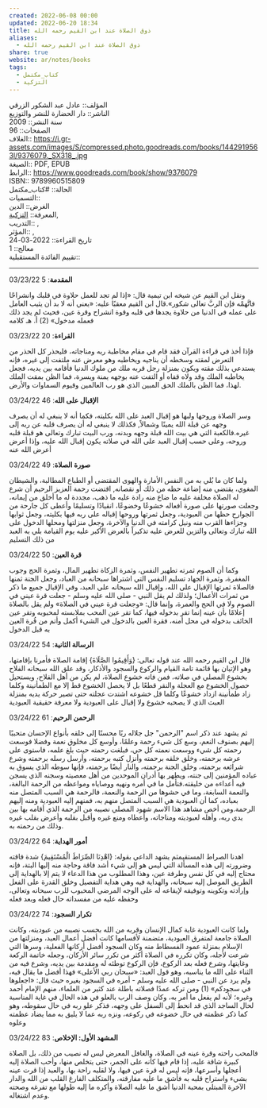 ```yaml
---  
created: 2022-06-08 00:00  
updated: 2022-06-20 18:34  
title: ذوق الصلاة عند ابن القيم رحمه الله  
aliases:  
  - ذوق الصلاة عند ابن القيم رحمه الله  
share: true  
website: ar/notes/books  
tags:  
  - كتاب_مكتمل  
  - التزكية  
---  
```

  
  
  
المؤلف:: عادل عبد الشكور الزرقي  
الناشر:: دار الحضارة للنشر والتوزيع  
سنة النشر:: 2009  
الصفحات:: 96  
الغلاف:: <https://i.gr-assets.com/images/S/compressed.photo.goodreads.com/books/1442919563l/9376079._SX318_.jpg>  
الصيغة:: PDF, EPUB  
الرابط:: <https://www.goodreads.com/book/show/9376079>  
ISBN:: 9789960515809  
الحالة:: #كتاب_مكتمل  
التسميات::  
الغرض:: الدين  
المعرفة:: [التزكية](%D8%A7%D9%84%D8%AA%D8%B2%D9%83%D9%8A%D8%A9),  
التدريب:: ,  
المؤثر:: ,  
تاريخ القراءة:: 2022-03-24  
معالج:: 1  
تقييم الفائدة المستقبلية::  
  
---  
  
03/23/22 **المقدمة**: 5  
  
ونقل ابن القيم عن شيخه ابن تيمية قال: «إذا لم تجد للعمل حلاوة في قلبك وانشراحًا فاتَّهمْه فإن الربَّ تعالى شكور».قال ابن القيم معقبًا عليه: «يعني أنه لا بد أن يثيب العامل على عمله في الدنيا من حلاوة يجدها في قلبه وقوة انشراح وقرة عين، فحيث لم يجد ذلك فعمله مدخول» (2) أ. هـ كلامه  
  
03/23/22 **القراءة**: 20  
  
فإذا أخذ في قراءة القرآن فقد قام في مقام مخاطبة ربه ومناجاته، فليحذر كل الحذر من التعرض لمقته وسخطه أن يناجيه ويخاطبه وهو معرض عنه ملتفت إلى غيره، فإنه يستدعي بذلك مقته ويكون بمنزلة رجل قربه ملك من ملوك الدنيا فأقامه بين يديه، فجعل يخاطبه الملك وقد ولاه قفاه أو التفت عنه بوجهه يمنة ويسرة، فما الظن بمقت الملك لهذا، فما الظن بالملك الحق المبين الذي هو رب العالمين وقيوم السماوات والأرض.  
  
03/24/22 **الإقبال على الله**: 46  
  
وسر الصلاة وروحها ولبها هو إقبال العبد على الله بكليته، فكما أنه لا ينبغي له أن يصرف وجهه عن قبلة الله يمينًا وشمالاً, فكذلك لا ينبغي له أن يصرف قلبه عن ربه إلى غيره.فالكعبة التي هي بيت الله قبلة وجهه وبدنه، ورب البيت تبارك وتعالى هو قبلة قلبه وروحه، وعلى حسب إقبال العبد على الله في صلاته يكون إقبال الله عليه، وإذا أعرض أعرض الله عنه  
  
03/24/22 **صورة الصلاة**: 49  
  
ولما كان ما بُلي به من النفس الأمارة والهوى المقتضى أو الطباع المطالبة، والشيطان المغوي، يقتضي منه إضاعة حظه من ذلك أو نقصانه, اقتضت رحمة العزيز الرحيم أن شرع له الصلاة مخلفة عليه ما ضاع منه رادة عليه ما ذهب، مجددة له ما أخلق من إيمانه، وجعلت صورتها على صورة أفعاله خشوعًا وخضوعًا، انقيادًا وتسليمًا وأعطى كل جارحة من الجوارح حظها من العبودية، وجعل ثمرتها وروحها إقباله على ربه فيها بكليته، وجعل ثوابها وجزاءها القرب منه ونيل كرامته في الدنيا والآخرة، وجعل منزلتها ومحلها الدخول على الله تبارك وتعالى والتزين للعرض عليه تذكيراً بالعرض الأكبر عليه يوم القيامة بلي به العبد من ذلك التسليم  
  
03/24/22 **قرة العين**: 50  
  
وكما أن الصوم ثمرته تطهير النفس، وثمرة الزكاة تطهير المال، وثمرة الحج وجوب المغفرة، وثمرة الجهاد تسليم النفس التي اشتراها سبحانه من العباد، وجعل الجنة ثمنها فالصلاة ثمرتها الإقبال على الله، وإقبال الله سبحانه على العبد، وفي الإقبال جميع ما ذكر من ثمرات الأعمال؛ ولذلك لم يقل النبي - صلى الله عليه وسلم - جعلت قرة عيني في الصوم ولا في الحج والعمرة، وإنما قال: «وجعلت قرة عيني في الصلاة» ولم يقل بالصلاة إعلامًا بأن عينه إنما تقر بدخوله فيها، كما تقر عين المحب بملابسته لمحبوبه وتقر عين الخائف بدخوله في محل أمنه، فقرة العين بالدخول في الشيء أكمل وأتم من قُرة العين به قبل الدخول  
  
03/24/22 **الرسالة الثانية**: 54  
  
قال ابن القيم رحمه الله عند قوله تعالى: {وَأَقِيمُوا الصَّلَاةَ} إقامة الصلاة فأمرنا بإقامتها، وهو الإتيان بها قائمة تامة القيام والركوع والسجود والأذكار، وقد علق الله سبحانه الفلاح بخشوع المصلي في صلاته، فمن فاته خشوع الصلاة، لم يكن من أهل الفلاح، ويستحيل حصول الخشوع مع العجلة والنقر قطعًا بل لا يحصل الخشوع قط إلا مع الطمأنينة وكلما زاد طمأنينة ازداد خشوعًا وكلما قل خشوعه اشتدت عجلته حتى تصير حركة يديه بمنزلة العبث الذي لا يصحبه خشوع ولا إقبال على العبودية ولا معرفة حقيقية العبودية  
  
03/24/22 **الرحمن الرحيم**: 61  
  
ثم يشهد عند ذكر اسم "الرحمن" جل جلاله ربًا محسنًا إلى خلقه بأنواع الإحسان متحببًا إليهم بصنوف النعم، وسع كل شيء رحمة وعلمًا، وأوسع كل مخلوق نعمة وفضلا فوسعت رحمته كل شيء ووسعت نعمته كل حي، فبلغت رحمته حيث بلغ علمه، فاستوى على عرشه برحمته، وخلق خلقه برحمته وأنزل كتبه برحمته، وأرسل رسله برحمته وشرع شرائعه برحمته، وخلق الجنة برحمته، والنار أيضًا برحمته، فإنها سوطه الذي يسوق به عباده المؤمنين إلى جنته، ويطهر بها أدران الموحدين من أهل معصيته وسجنه الذي يسجن فيه أعداءه من خليقته.فتأمل ما في أمره ونهيه ووصاياه ومواعظه من الرحمة البالغة، والنعمة السابغة، وما في حشوها من الرحمة والنعمة، فالرحمة هي السبب المتصل منه بعباده، كما أن العبودية هي السبب المتصل منهم به، فمنهم إليه العبودية ومنه إليهم الرحمة.ومن أخص مشاهد هذا الاسم شهود المصلي نصيبه من الرحمة الذي أقامه بها بين يدي ربه، وأهله لعبوديته ومناجاته، وأعطاه ومنع غيره وأقبل بقلبه وأعرض بقلب غيره وذلك من رحمته به.  
  
03/24/22 **أمور الهداية**: 64  
  
اهدنا الصراط المستقيمثم يشهد الداعي بقوله: {اهْدِنَا الصِّرَاطَ الْمُسْتَقِيمَ} شدة فاقته وضرورته إلى هذه المسألة التي ليس هو إلى شيء أشد فاقة وحاجة منه إليها البتة، فإنه محتاج إليه في كل نفس وطرفة عين، وهذا المطلوب من هذا الدعاء لا يتم إلا بالهداية إلى الطريق الموصل إليه سبحانه، والهداية فيه وهي هداية التفصيل وخلق القدرة على الفعل وإرادته وتكوينه وتوفيقه لإيقاعه له على الوجه المرضي المحبوب للرب سبحانه وتعالى، وحفظه عليه من مفسداته حال فعله وبعد فعله  
  
03/24/22 **تكرار السجود**: 74  
  
ولما كانت العبودية غاية كمال الإنسان وقربه من الله بحسب نصيبه من عبوديته، وكانت الصلاة جامعة لمتفرق العبودية، متضمنة لأقسامها كانت أفضل أعمال العبد، ومنزلتها من الإسلام بمنزلة عمود الفسطاط منه وكان السجود أفضل أركانها الفعلية، وسرها التي شرعت لأجله، وكان تكرره في الصلاة أكثر من تكرر سائر الأركان، وجعله خاتمة الركعة وغايتها، وشرع فعله بعد الركوع، فإن الركوع توطئه له ومقدمة بين يديه، وشرع فيه من الثناء على الله ما يناسبه، وهو قول العبد: «سبحان ربي الأعلى» فهذا أفضل ما يقال فيه، ولم يرد عن النبي - صلى الله عليه وسلم - أمره في السجود بغيره حيث قال: «اجعلوها في سجودكم» (1) ومن تركه عمدًا فصلاته باطلة عند كثير من العلماء، منهم الإمام أحمد وغيره؛ لأنه لم يفعل ما أمر به، وكان وصف الرب بالعلو في هذه الحال في غاية المناسبة لحال الساجد الذي قد انحط إلى السفل على وجهه، فذكر علو ربه في حال سقوطه، وهو كما ذكر عظمته في حال خضوعه في ركوعه، ونزه ربه عما لا يليق به مما يضاد عظمته وعلوه  
  
03/24/22 **المشهد الأول: الإخلاص**: 83  
  
فالمحب راحته وقرة عينه في الصلاة، والغافل المعرض ليس له نصيب من ذلك، بل الصلاة كبيرة شاقة عليه، إذا قام فيها كأنه على الجمر، حتى يتخلص منها، وأحب الصلاة إليه أعجلها وأسرعها، فإنه ليس له قرة عين فيها، ولا لقلبه راحة بها، والعبد إذا قرت عينه بشيء واستراح قلبه به فأشق ما عليه مفارقته، والمتكلف الفارغ القلب من الله والدار الآخرة المبتلى بمحبة الدنيا أشق ما عليه الصلاة وأكره ما إليه طولها مع تفرغه وصحته وعدم اشتغاله.  
